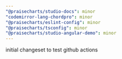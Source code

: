 ```yaml
---
"@praisecharts/studio-docs": minor
"codemirror-lang-chordpro": minor
"@praisecharts/eslint-config": minor
"@praisecharts/tsconfig": minor
"@praisecharts/studio-angular-demo": minor
---
```


initial changeset to test github actions
